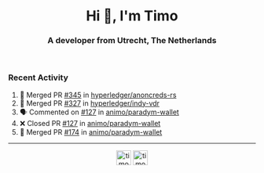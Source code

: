 <h1 align="center">Hi 👋, I'm Timo</h1>
<h3 align="center">A developer from Utrecht, The Netherlands</h3>
<br/>
<!-- https://github.com/rahuldkjain/github-profile-readme-generator --!>

<!--  <p align="left"><img src="https://github-readme-stats.vercel.app/api?username=timoglastra&show_icons=true&count_private=true&" alt="timoglastra" /></p> --!>

<!--
Github language stats
<p align="left"><img src="https://github-readme-stats.vercel.app/api/top-langs/?username=timoglastra&layout=compact" alt="timoglastra" /><p>
-->

<!-- Codestats language stats -->
<!-- <p align="left"><img src="https://codestats-readme.vercel.app/api/top-langs/?username=timoglastra&layout=compact&language_count=12" alt="timoglastra" /><p>    --!>
  
<h3>Recent Activity</h3>

<!--START_SECTION:activity-->
1. 🎉 Merged PR [#345](https://github.com/hyperledger/anoncreds-rs/pull/345) in [hyperledger/anoncreds-rs](https://github.com/hyperledger/anoncreds-rs)
2. 🎉 Merged PR [#327](https://github.com/hyperledger/indy-vdr/pull/327) in [hyperledger/indy-vdr](https://github.com/hyperledger/indy-vdr)
3. 🗣 Commented on [#127](https://github.com/animo/paradym-wallet/pull/127#issuecomment-2334782808) in [animo/paradym-wallet](https://github.com/animo/paradym-wallet)
4. ❌ Closed PR [#127](https://github.com/animo/paradym-wallet/pull/127) in [animo/paradym-wallet](https://github.com/animo/paradym-wallet)
5. 🎉 Merged PR [#174](https://github.com/animo/paradym-wallet/pull/174) in [animo/paradym-wallet](https://github.com/animo/paradym-wallet)
<!--END_SECTION:activity-->

---

<p align="center">
<a href="https://twitter.com/timoglastra" target="blank"><img align="center" src="https://cdn.jsdelivr.net/npm/simple-icons@3.0.1/icons/twitter.svg" alt="timoglastra" height="30" width="30" /></a>
<a href="https://linkedin.com/in/timoglastra" target="blank"><img align="center" src="https://cdn.jsdelivr.net/npm/simple-icons@3.0.1/icons/linkedin.svg" alt="timoglastra" height="30" width="30" /></a>
</p>



